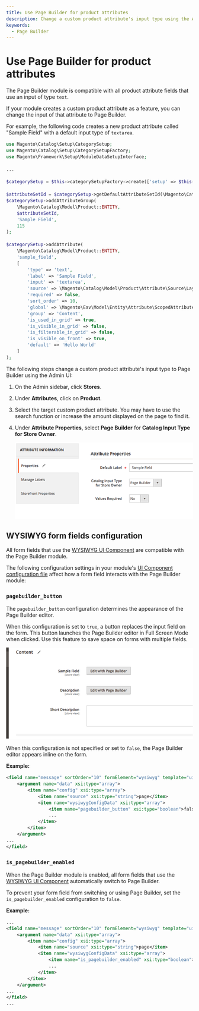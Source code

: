 ```yaml
---
title: Use Page Builder for product attributes
description: Change a custom product attribute's input type using the Admin UI.
keywords:
  - Page Builder
---
```


# Use Page Builder for product attributes

The Page Builder module is compatible with all product attribute fields that use an input of type `text`.

If your module creates a custom product attribute as a feature, you can change the input of that attribute to Page Builder.

For example, the following code creates a new product attribute called "Sample Field" with a default input type of `textarea`.

```php
use Magento\Catalog\Setup\CategorySetup;
use Magento\Catalog\Setup\CategorySetupFactory;
use Magento\Framework\Setup\ModuleDataSetupInterface;

...

$categorySetup = $this->categorySetupFactory->create(['setup' => $this->moduleDataSetup]);

$attributeSetId = $categorySetup->getDefaultAttributeSetId(\Magento\Catalog\Model\Product::ENTITY);
$categorySetup->addAttributeGroup(
    \Magento\Catalog\Model\Product::ENTITY,
    $attributeSetId,
    'Sample Field',
    115
);

$categorySetup->addAttribute(
    \Magento\Catalog\Model\Product::ENTITY,
    'sample_field',
    [
        'type' => 'text',
        'label' => 'Sample Field',
        'input' => 'textarea',
        'source' => \Magento\Catalog\Model\Product\Attribute\Source\Layout::class,
        'required' => false,
        'sort_order' => 10,
        'global' => \Magento\Eav\Model\Entity\Attribute\ScopedAttributeInterface::SCOPE_STORE,
        'group' => 'Content',
        'is_used_in_grid' => true,
        'is_visible_in_grid' => false,
        'is_filterable_in_grid' => false,
        'is_visible_on_front' => true,
        'default' => 'Hello World'
    ]
);
```

The following steps change a custom product attribute's input type to Page Builder using the Admin UI:

1. On the Admin sidebar, click **Stores**.

1. Under **Attributes**, click on **Product**.

1. Select the target custom product attribute.
   You may have to use the search function or increase the amount displayed on the page to find it.

1. Under **Attribute Properties**, select **Page Builder** for **Catalog Input Type for Store Owner**.

   ![Catalog Input Type]

## WYSIWYG form fields configuration

All form fields that use the [WYSIWYG UI Component] are compatible with the Page Builder module.

The following configuration settings in your module's [UI Component configuration file] affect how a form field interacts with the Page Builder module:

### `pagebuilder_button`

The `pagebuilder_button` configuration determines the appearance of the Page Builder editor.

When this configuration is set to `true`, a button replaces the input field on the form.
This button launches the Page Builder editor in Full Screen Mode when clicked.
Use this feature to save space on forms with multiple fields.

![Page Builder button]

When this configuration is not specified or set to `false`, the Page Builder editor appears inline on the form.

**Example:**

```xml
<field name="message" sortOrder="10" formElement="wysiwyg" template="ui/form/field">
    <argument name="data" xsi:type="array">
        <item name="config" xsi:type="array">
            <item name="source" xsi:type="string">page</item>
            <item name="wysiwygConfigData" xsi:type="array">
                <item name="pagebuilder_button" xsi:type="boolean">false</item>
                ...
            </item>
        </item>
    </argument>
...
</field>
```

### `is_pagebuilder_enabled`

When the Page Builder module is enabled, all form fields that use the [WYSIWYG UI Component] automatically switch to Page Builder.

To prevent your form field from switching or using Page Builder, set the `is_pagebuilder_enabled` configuration to `false`.

**Example:**

``` xml
...
<field name="message" sortOrder="10" formElement="wysiwyg" template="ui/form/field">
    <argument name="data" xsi:type="array">
        <item name="config" xsi:type="array">
            <item name="source" xsi:type="string">page</item>
            <item name="wysiwygConfigData" xsi:type="array">
                <item name="is_pagebuilder_enabled" xsi:type="boolean">false</item>
                ...
            </item>
        </item>
    </argument>
...
</field>
...
```

[Catalog Input Type]: ../_images/page-builder/catalog-input-type.png
[Page Builder button]:../_images/page-builder/pagebuilder-button.png
[WYSIWYG UI Component]: /src/pages/ui-components/components/wysiwyg/index.md
[UI Component configuration file]: /src/pages/ui-components/concepts/xml-declaration.md
